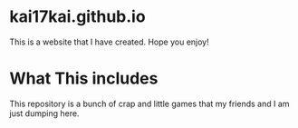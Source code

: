 # kai17kai.github.io

This is a website that I have created. Hope you enjoy!

# What This includes

This repository is a bunch of crap and little games that my friends and I am just dumping here.
